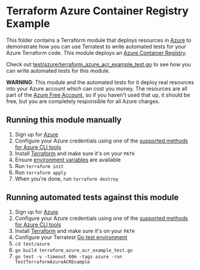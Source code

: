 # Terraform Azure Container Registry Example

This folder contains a Terraform module that deploys resources in [Azure](https://azure.microsoft.com/) to demonstrate
how you can use Terratest to write automated tests for your Azure Terraform code. This module deploys an [Azure Container Registry](https://azure.microsoft.com/en-us/services/container-registry/).

Check out [test/azure/terraform_azure_acr_example_test.go](/test/azure/terraform_azure_acr_example_test.go) to see how you can write
automated tests for this module.

**WARNING**: This module and the automated tests for it deploy real resources into your Azure account which can cost you
money. The resources are all part of the [Azure Free Account](https://azure.microsoft.com/en-us/free/), so if you haven't used that up,
it should be free, but you are completely responsible for all Azure charges.

## Running this module manually

1. Sign up for [Azure](https://azure.microsoft.com/)
1. Configure your Azure credentials using one of the [supported methods for Azure CLI
   tools](https://docs.microsoft.com/cli/azure/azure-cli-configuration?view=azure-cli-latest)
1. Install [Terraform](https://www.terraform.io/) and make sure it's on your `PATH`
1. Ensure [environment variables](../README.md#review-environment-variables) are available
1. Run `terraform init`
1. Run `terraform apply`
1. When you're done, run `terraform destroy`


## Running automated tests against this module

1. Sign up for [Azure](https://azure.microsoft.com/)
1. Configure your Azure credentials using one of the [supported methods for Azure CLI
   tools](https://docs.microsoft.com/en-us/cli/azure/azure-cli-configuration?view=azure-cli-latest)
1. Install [Terraform](https://www.terraform.io/) and make sure it's on your `PATH`
1. Configure your Terratest [Go test environment](../README.md)
1. `cd test/azure`
1. `go build terraform_azure_acr_example_test.go`
1. `go test -v -timeout 60m -tags azure -run TestTerraformAzureACRExample`
